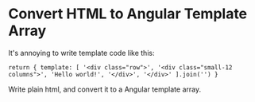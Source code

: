 # Convert HTML to Angular Template Array

It's annoying to write template code like this:

`
return {
  template: [
    '<div class="row">',
      '<div class="small-12 columns">',
        'Hello world!',
      '</div>',
    '</div>'
  ].join('')
}
`

Write plain html, and convert it to a Angular template array.
